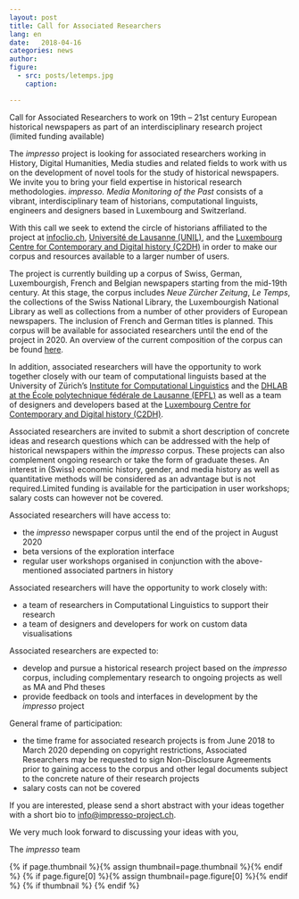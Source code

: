 ```yaml
---
layout: post
title: Call for Associated Researchers
lang: en
date:   2018-04-16
categories: news
author:
figure:
  - src: posts/letemps.jpg
    caption:

---
```

Call for Associated Researchers to work on 19th – 21st century European historical newspapers as part of an interdisciplinary research project (limited funding available)

<!-- more -->

The _impresso_ project is looking for associated researchers working in History, Digital Humanities, Media studies and related fields to work with us on the development of novel tools for the study of historical newspapers. We invite you to bring your field expertise in historical research methodologies. _impresso. Media Monitoring of the Past_ consists of a vibrant, interdisciplinary team of historians, computational linguists, engineers and designers based in Luxembourg and Switzerland.

 With this call we seek to extend the circle of historians affiliated to the project at [infoclio.ch](https://www.infoclio.ch), [Université de Lausanne (UNIL)](http://www.unil.ch/index.html), and the [Luxembourg Centre for Contemporary and Digital history (C2DH)](https://www.c2dh.uni.lu/) in order to make our corpus and resources available to a larger number of users.

The project is currently building up a corpus of Swiss, German, Luxembourgish, French and Belgian newspapers starting from the mid-19th century. At this stage, the corpus includes _Neue Zürcher Zeitung_, _Le Temps_, the collections of the Swiss National Library, the Luxembourgish National Library as well as collections from a number of other providers of European newspapers. The inclusion of French and German titles is planned. This corpus will be available for associated researchers until the end of the project in 2020.  An overview of the current composition of the corpus can be found [here](https://impresso-project.ch/news/2018/04/17/state-collection-april18.html).

In addition, associated researchers will have the opportunity to work together closely with our team of computational linguists based at the University of Zürich’s [Institute for Computational Linguistics](http://www.cl.uzh.ch/de.html) and the [DHLAB at the École polytechnique fédérale de Lausanne (EPFL)](https://dhlab.epfl.ch/) as well as a team of designers and developers based at the [Luxembourg Centre for Contemporary and Digital history (C2DH)](https://www.c2dh.uni.lu/).

Associated researchers are invited to submit a short description of concrete ideas and research questions which can be addressed with the help of historical newspapers within the _impresso_ corpus. These projects can also complement ongoing research or take the form of graduate theses. An interest in (Swiss) economic history, gender, and media history as well as quantitative methods will be considered as an advantage but is not required.Limited funding is available for the participation in user workshops; salary costs can however not be covered. 

Associated researchers will have access to:
  -  the _impresso_ newspaper corpus until the end of the project in August 2020
  -  beta versions of the exploration interface
  -  regular user workshops organised in conjunction with the above-mentioned associated partners in history

Associated researchers will have the opportunity to work closely with:
  -  a team of researchers in Computational Linguistics to support their research
  -  a team of designers and developers for work on custom data visualisations

Associated researchers are expected to:
  - develop and pursue a historical research project based on the _impresso_ corpus, including complementary research to ongoing projects as well as MA and Phd theses
  - provide feedback on tools and interfaces in development by the _impresso_ project

General frame of participation: 
  - the time frame for associated research projects is from June 2018 to March 2020 depending on copyright restrictions, Associated Researchers may be requested to sign Non-Disclosure Agreements prior to gaining access to the corpus and other legal documents subject to the concrete nature of their research projects
  - salary costs can not be covered

If you are interested, please send a short abstract with your ideas together with a short bio to info@impresso-project.ch.

We very much look forward to discussing your ideas with you,

The _impresso_ team

{% if page.thumbnail %}{% assign thumbnail=page.thumbnail %}{% endif %}
{% if page.figure[0] %}{% assign thumbnail=page.figure[0] %}{% endif %}
{% if thumbnail %}
  <meta property="og:image" content="{{ thumbnail.src }}">
{% endif %}
